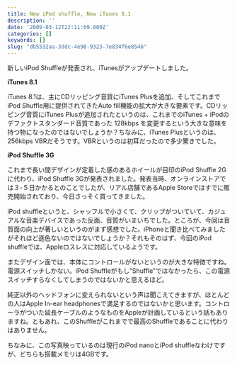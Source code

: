 ```yaml
---
title: New iPod shuffle, New iTunes 8.1
description: ''
date: '2009-03-12T22:11:09.000Z'
categories: []
keywords: []
slug: "db5532aa-3ddc-4e98-9323-7e834f6e8546"
---
```

新しいiPod Shuffleが発表され、iTunesがアップデートしました。

**iTunes 8.1**

iTunes 8.1は、主にCDリッピング音質にiTunes Plusを追加、そしてこれまでiPod Shuffle用に提供されてきたAuto fill機能の拡大が大きな要素です。CDリッピング音質にiTunes Plusが追加されたというのは、これまでのiTunes + iPodのデファクトスタンダード音質であった 128kbps を変更するという大きな意味を持つ物になったのではないでしょうか？ちなみに、iTunes Plusというのは、 256kbps VBRだそうです。VBRというのは初耳だったので多少驚きでした。

**iPod Shuffle 3G**

これまで長い間デザインが定着した感のあるホイールが目印のiPod Shuffle 2Gに代わり、iPod Shuffle 3Gが発表されました。発表当時、オンラインストアでは３-５日かかるとのことでしたが、リアル店舗であるApple Storeではすでに販売開始されており、今日さっそく買ってきました。

iPod shuffleというと、シャッフルで小さくて、クリップがついていて、カジュアルな音楽デバイスであった反面、音質がいまいちでした。ところが、今回は音質面の向上が著しいというのがまず感想でした。iPhoneと聞き比べてみましたがそれほど遜色ないのではないでしょうか？それもそのはず、今回のiPod shuffleでは、Appleロスレスに対応しているようです。

またデザイン面では、本体にコントロールがないというのが大きな特徴ですね。電源スイッチしかない。iPod Shuffleがもし”Shuffle”ではなかったら、この電源スイッチすらなくしてしまうのではないかと思えるほど。

純正以外のヘッドフォンに変えられないという声は聞こえてきますが、ほとんどの人はApple In-ear headphonesで満足するのではないかと思います。コントローラがついた延長ケーブルのようなものをAppleが計画しているという話もありますね。ともあれ、このShuffleがこれまでで最高のShuffleであることに代わりはありません。

ちなみに、この写真映っているのは現行のiPod nanoとiPod shuffleなわけですが、どちらも搭載メモリは4GBです。